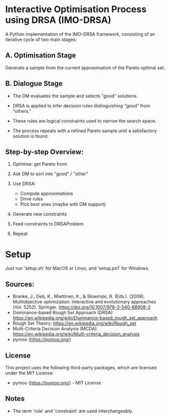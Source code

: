 # Interactive Optimisation Process using DRSA (IMO-DRSA)
A Python implementation of the IMO-DRSA framework, consisting of an iterative cycle of two main stages:

## A. Optimisation Stage
Generate a sample from the current approximation of the Pareto optimal set.

## B. Dialogue Stage
- The DM evaluates the sample and selects "good" solutions.

- DRSA is applied to infer decision rules distinguishing "good" from "others."

- These rules are logical constraints used to narrow the search space.

- The process repeats with a refined Pareto sample until a satisfactory solution is found.


## Step-by-step Overview:
1. Optimise: get Pareto front

2. Ask DM to sort into "good" / "other"

3. Use DRSA:
   - Compute approximations
   - Drive rules 
   - Pick best ones (maybe with DM support)

4. Generate new constraints

5. Feed constraints to DRSAProblem

6. Repeat

# Setup
Just run 'setup.sh' for MacOS or Linux, and 'setup.ps1' for Windows.

## Sources:

- Branke, J., Deb, K., Miettinen, K., & Słowiński, R. (Eds.). (2008). Multiobjective optimization: Interactive and evolutionary approaches (Vol. 5252). Springer. https://doi.org/10.1007/978-3-540-88908-3
- Dominance-based Rough Set Approach (DRSA): https://en.wikipedia.org/wiki/Dominance-based_rough_set_approach
- Rough Set Theory: https://en.wikipedia.org/wiki/Rough_set
- Multi-Criteria Decision Analysis (MCDA): https://en.wikipedia.org/wiki/Multi-criteria_decision_analysis
- pymoo (https://pymoo.org/)


## License

This project uses the following third-party packages, which are licensed under the MIT License:
- pymoo (https://pymoo.org/) - MIT License


## Notes

- The term 'rule' and 'constraint' are used interchangeably.
